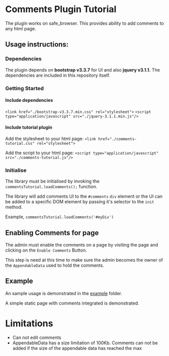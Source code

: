 # Comments Plugin Tutorial

The plugin works on safe_browser. This provides ability to add comments to any html page.

## Usage instructions:

### Dependencies

The plugin depends on **bootstrap v3.3.7** for UI and also **jquery v3.1.1.**
The dependencies are included in this repository itself.


### Getting Started

#### Include dependencies
   `<link href="./bootstrap-v3.3.7.min.css" rel="stylesheet">`
    `<script type="application/javascript" src="./jquery-3.1.1.min.js"/>`

#### Include tutorial plugin
Add the stylesheet to your html page:
    `<link href="./comments-tutorial.css" rel="stylesheet">`

Add the script to your html page:
    `<script type="application/javascript" src="./comments-tutorial.js"/>`

### Initialise

The library must be initialised by invoking the `commentsTutorial.loadComments();` function.

The library will add comments UI to the `#comments` `div` element or the UI can be added to
a specific DOM element by passing it's selector to the `init` method.

Example, `commentsTutorial.loadComments('#myDiv')`


## Enabling Comments for page

The admin must enable the comments on a page by visiting the page and clicking on the `Enable Comments` Button.

This step is need at this time to make sure the admin becomes the owner of the `AppendableData` used to hold the comments.

## Example

An sample usage is demonstrated in the [example](./example) folder.

A simple static page with comments integrated is demonstrated.

# Limitations
 - Can not edit comments
 - AppendableData has a size limitation of 100Kb. Comments can not be added if the size of the appendable data has reached the max
